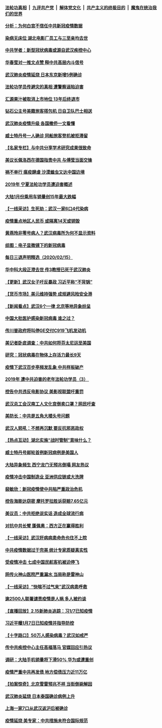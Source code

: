 ####  [法轮功真相](../../../../basic/blob/master/README.md?t=02162159) &nbsp;|&nbsp; [九评共产党](../../../../9ping.md/blob/master/README.md?t=02162159) &nbsp;|&nbsp; [解体党文化](../../../../jtdwh.md/blob/master/README.md?t=02162159)  &nbsp;|&nbsp; [共产主义的终极目的](../../../../gczydzjmd.md/blob/master/README.md?t=02162159) &nbsp;|&nbsp; [魔鬼在统治我们的世界](../../../../mgztzwmdsj.md/blob/master/README.md?t=02162159) 

#### [分析：为何白宫不信任中共新冠疫情数据](../pages/nsc413/n11872473.md?t=02162159) 

#### [染病无床位 湖北电影厂员工与三至亲均去世](../pages/nsc413/n11873154.md?t=02162159) 

#### [中共学者：新型冠状病毒或源自武汉疾控中心](../pages/nsc413/n11872811.md?t=02162159) 

#### [华春莹对一推文点赞 释中共高层内斗信号](../pages/nsc413/n11872861.md?t=02162159) 

#### [武汉肺炎疫情延烧 日本东京新增5例确诊](../pages/nsc413/n11873025.md?t=02162159) 

#### [法轮功学员传避灾的真相 遭警察诬陷迫害](../pages/nsc413/n11869217.md?t=02162159) 

#### [汇源果汁被取消上市地位 13年后终退市](../pages/nsc413/n11872672.md?t=02162159) 

#### [钻石公主号美籍旅客搭包机 日自卫队巴士相送](../pages/nsc413/n11872947.md?t=02162159) 


#### [武汉肺炎疫情升级 各国撤侨一文看懂](../pages/nsc413/n11859313.md?t=02162159) 

#### [威士特丹号一人确诊 同船旅客登机被拒滞留](../pages/nsc413/n11872823.md?t=02162159) 

#### [【名家专栏】与中共分享学术研究成果很致命](../pages/nsc413/n11871916.md?t=02162159) 

#### [美议长佩洛西在德国指责中共 与傅莹当面交锋](../pages/nsc413/n11872375.md?t=02162159) 

#### [祸不单行 瘟疫肆虐 沙漠蝗虫又达中国边境](../pages/nsc413/n11872485.md?t=02162159) 

#### [2019年 宁夏法轮功学员遭迫害概述](../pages/nsc413/n11858807.md?t=02162159) 

#### [大陆1月份乘用车销量创15年最大跌幅](../pages/nsc413/n11872290.md?t=02162159) 

#### [【一线采访】生死劫：武汉一家6口4代染病](../pages/nsc413/n11872460.md?t=02162159) 

#### [疫情重点地区人民币 或隔离14天或销毁](../pages/nsc413/n11872461.md?t=02162159) 

#### [黄燕玲非零号病人？武汉病毒所为何不显示资料](../pages/nsc413/n11872240.md?t=02162159) 

#### [组图：电子显微镜下的新冠病毒](../pages/nsc413/n11872057.md?t=02162159) 

#### [每日三退声明精选（2020/02/15）](../pages/nsc413/n11872255.md?t=02162159) 

#### [华中科大段正澄去世 传3教授已死于武汉肺炎](../pages/nsc413/n11872056.md?t=02162159) 

#### [【更新】武汉女子吁反暴政 习近平称“不背锅”](../pages/nsc413/n11801312.md?t=02162159) 

#### [【货币市场】美元维持强势 成规避风险安全港](../pages/nsc413/n11871937.md?t=02162159) 

#### [【新闻看点】武汉6个一律 北京等地异象纷呈](../pages/nsc413/n11871818.md?t=02162159) 

#### [中国大批医护感染新冠病毒 谁之过？](../pages/nsc413/n11871790.md?t=02162159) 

#### [传川普政府将叫停GE交付C919飞机发动机](../pages/nsc413/n11871600.md?t=02162159) 

#### [美记者卧底调查：中共如何将芬太尼运至美国](../pages/nsc413/n11871821.md?t=02162159) 

#### [研究：冠状病毒在物体上存活力最长9天](../pages/nsc413/n11871871.md?t=02162159) 

#### [疫情下武汉百步亭频发乱象 中共样板破产](../pages/nsc413/n11871457.md?t=02162159) 

#### [2019年 遭中共迫害的老年法轮功学员（3） ](../pages/nsc413/n11830056.md?t=02162159) 

#### [控告中共违反电影协议 美影视联盟吁重罚](../pages/nsc413/n11871820.md?t=02162159) 

#### [武汉总工会汉南工人文化宫倒卖口罩？网民吁查](../pages/nsc413/n11871739.md?t=02162159) 

#### [美防长：中共是五角大楼头号问题](../pages/nsc413/n11871768.md?t=02162159) 

#### [武汉人怒吼：不想再沉默 要反抗邪恶政权](../pages/nsc413/n11871584.md?t=02162159) 

#### [【热点互动】湖北实施“战时管制”意味什么？](../pages/nsc413/n11871747.md?t=02162159) 

#### [威士特丹号邮轮首例新冠病例是美国人](../pages/nsc413/n11871731.md?t=02162159) 

#### [大陆异象频生 西宁龙门无预兆倒塌 网友热议](../pages/nsc413/n11871150.md?t=02162159) 

#### [疫情冲击中国制造业 亚洲供应链或大洗牌](../pages/nsc413/n11871629.md?t=02162159) 

#### [裴敏欣：新冠疫情使中共陷严重政治危机](../pages/nsc413/n11871514.md?t=02162159) 

#### [控告海能达窃密 摩托罗拉胜诉获赔7.65亿元](../pages/nsc413/n11871594.md?t=02162159) 

#### [美议员：中共拒绝说实话 造成全球流行病](../pages/nsc413/n11871582.md?t=02162159) 

#### [对抗中共长臂 蓬佩奥：西方正在赢得胜利](../pages/nsc413/n11871500.md?t=02162159) 

#### [【一线采访】武汉肝病病患命危也住不上院](../pages/nsc413/n11870591.md?t=02162159) 

#### [中共疫情数据过于完美 统计专家质疑真实性](../pages/nsc413/n11870197.md?t=02162159) 

#### [受疫情冲击 七成中国民航客机被迫停飞](../pages/nsc413/n11871439.md?t=02162159) 

#### [网传火神山医院严重漏水 当局称是雷神山](../pages/nsc413/n11871477.md?t=02162159) 

#### [【一线采访】“快喘不过气来”武汉病患呼救](../pages/nsc413/n11870636.md?t=02162159) 

#### [逾2500人联署谴责疫情是人祸 多人被约谈](../pages/nsc413/n11871360.md?t=02162159) 

#### [【直播回放】2.15新肺炎追踪：习1/7已知疫情](../pages/nsc413/n11871276.md?t=02162159) 

#### [习近平曝1月7日已知疫情并指导防控](../pages/nsc413/n11871308.md?t=02162159) 


#### [【十字路口】50万人感染病毒？武汉如戒严](../pages/nsc413/n11870405.md?t=02162159) 

#### [传中共疾控中心主任高福落马 官媒回应引热议](../pages/nsc413/n11871097.md?t=02162159) 

#### [调研：大陆手机销量将下滑50% 华为或遭重创](../pages/nsc413/n11871161.md?t=02162159) 

#### [疫情严重中共再发债 地方偿债压力近11万亿](../pages/nsc413/n11870871.md?t=02162159) 

#### [【拍案惊奇】北京雪雷预兆不祥 当街倒毙解因](../pages/nsc413/n11870203.md?t=02162159) 

#### [武汉肺炎延烧 日本泰国确诊病例上升](../pages/nsc413/n11871063.md?t=02162159) 

#### [上海一家7口从武汉返沪后被确诊](../pages/nsc413/n11870996.md?t=02162159) 

#### [疫情延烧 美专家：中共措施未符合国际规范](../pages/nsc413/n11870777.md?t=02162159) 

